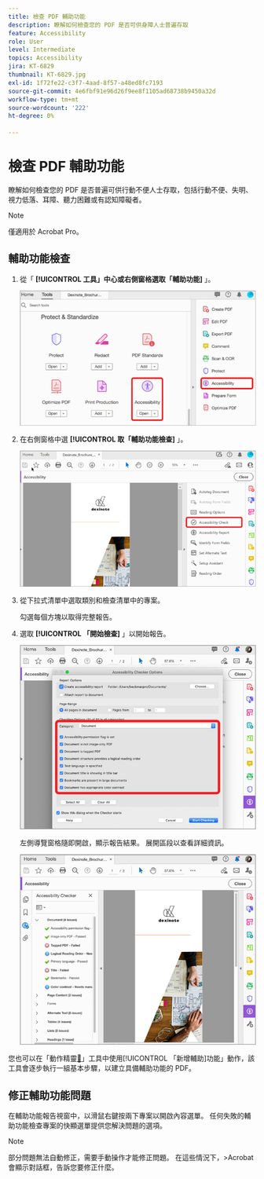 ```yaml
---
title: 檢查 PDF 輔助功能
description: 瞭解如何檢查您的 PDF 是否可供身障人士普遍存取
feature: Accessibility
role: User
level: Intermediate
topics: Accessibility
jira: KT-6829
thumbnail: KT-6829.jpg
exl-id: 1f72fe22-c3f7-4aad-8f57-a48ed8fc7193
source-git-commit: 4e6fbf91e96d26f9ee8f1105ad68738b9450a32d
workflow-type: tm+mt
source-wordcount: '222'
ht-degree: 0%

---
```


# 檢查 PDF 輔助功能

瞭解如何檢查您的 PDF 是否普遍可供行動不便人士存取，包括行動不便、失明、視力低落、耳障、聽力困難或有認知障礙者。

>[!NOTE]
>
>僅適用於 Acrobat Pro。

## 輔助功能檢查

1. 從「 **[!UICONTROL 工具」中心或右側窗格選取「輔助功能]** 」。

   ![輔助功能步驟 1](../assets/Accessibility_1.png)

1. 在右側窗格中選 **[!UICONTROL 取「輔助功能檢查]** 」。

   ![輔助功能步驟 2](../assets/Accessibility_2.png)

1. 從下拉式清單中選取類別和檢查清單中的專案。

   勾選每個方塊以取得完整報告。

1. 選取 **[!UICONTROL 「開始檢查]** 」以開始報告。

   ![輔助功能步驟 3](../assets/Accessibility_3.png)

   左側導覽窗格隨即開啟，顯示報告結果。 展開區段以查看詳細資訊。

   ![輔助功能步驟 4](../assets/Accessibility_4.png)

您也可以在「動作精靈[&#128279;](https://experienceleague.adobe.com/docs/document-cloud-learn/acrobat-learning/advanced-tasks/action.html?lang=zh-Hant)」工具中使用[!UICONTROL 「新增輔助]功能」動作，該工具會逐步執行一組基本步驟，以建立具備輔助功能的 PDF。

## 修正輔助功能問題

在輔助功能報告視窗中，以滑鼠右鍵按兩下專案以開啟內容選單。 任何失敗的輔助功能檢查專案的快顯選單提供您解決問題的選項。

>[!NOTE]
>
>部分問題無法自動修正，需要手動操作才能修正問題。 在這些情況下，>Acrobat會顯示對話框，告訴您要修正什麼。